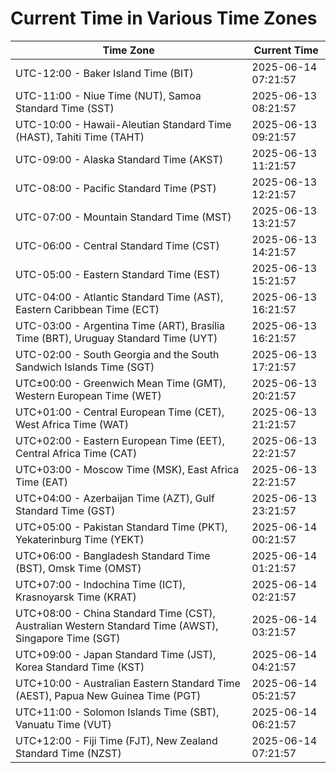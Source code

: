 # Current Time in Various Time Zones

| Time Zone | Current Time |
|-----------|--------------|
| UTC-12:00 - Baker Island Time (BIT) | 2025-06-14 07:21:57 |
| UTC-11:00 - Niue Time (NUT), Samoa Standard Time (SST) | 2025-06-13 08:21:57 |
| UTC-10:00 - Hawaii-Aleutian Standard Time (HAST), Tahiti Time (TAHT) | 2025-06-13 09:21:57 |
| UTC-09:00 - Alaska Standard Time (AKST) | 2025-06-13 11:21:57 |
| UTC-08:00 - Pacific Standard Time (PST) | 2025-06-13 12:21:57 |
| UTC-07:00 - Mountain Standard Time (MST) | 2025-06-13 13:21:57 |
| UTC-06:00 - Central Standard Time (CST) | 2025-06-13 14:21:57 |
| UTC-05:00 - Eastern Standard Time (EST) | 2025-06-13 15:21:57 |
| UTC-04:00 - Atlantic Standard Time (AST), Eastern Caribbean Time (ECT) | 2025-06-13 16:21:57 |
| UTC-03:00 - Argentina Time (ART), Brasília Time (BRT), Uruguay Standard Time (UYT) | 2025-06-13 16:21:57 |
| UTC-02:00 - South Georgia and the South Sandwich Islands Time (SGT) | 2025-06-13 17:21:57 |
| UTC±00:00 - Greenwich Mean Time (GMT), Western European Time (WET) | 2025-06-13 20:21:57 |
| UTC+01:00 - Central European Time (CET), West Africa Time (WAT) | 2025-06-13 21:21:57 |
| UTC+02:00 - Eastern European Time (EET), Central Africa Time (CAT) | 2025-06-13 22:21:57 |
| UTC+03:00 - Moscow Time (MSK), East Africa Time (EAT) | 2025-06-13 22:21:57 |
| UTC+04:00 - Azerbaijan Time (AZT), Gulf Standard Time (GST) | 2025-06-13 23:21:57 |
| UTC+05:00 - Pakistan Standard Time (PKT), Yekaterinburg Time (YEKT) | 2025-06-14 00:21:57 |
| UTC+06:00 - Bangladesh Standard Time (BST), Omsk Time (OMST) | 2025-06-14 01:21:57 |
| UTC+07:00 - Indochina Time (ICT), Krasnoyarsk Time (KRAT) | 2025-06-14 02:21:57 |
| UTC+08:00 - China Standard Time (CST), Australian Western Standard Time (AWST), Singapore Time (SGT) | 2025-06-14 03:21:57 |
| UTC+09:00 - Japan Standard Time (JST), Korea Standard Time (KST) | 2025-06-14 04:21:57 |
| UTC+10:00 - Australian Eastern Standard Time (AEST), Papua New Guinea Time (PGT) | 2025-06-14 05:21:57 |
| UTC+11:00 - Solomon Islands Time (SBT), Vanuatu Time (VUT) | 2025-06-14 06:21:57 |
| UTC+12:00 - Fiji Time (FJT), New Zealand Standard Time (NZST) | 2025-06-14 07:21:57 |
